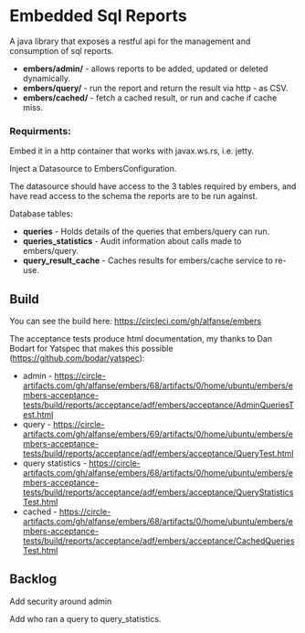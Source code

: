 # Embedded Sql Reports
A java library that exposes a restful api for the management and consumption of sql reports.

* **embers/admin/** - allows reports to be added, updated or deleted dynamically.
* **embers/query/<query name>** - run the report and return the result via http - as CSV.
* **embers/cached/<query name>** - fetch a cached result, or run and cache if cache miss.

### Requirments:
Embed it in a http container that works with javax.ws.rs, i.e. jetty.

Inject a Datasource to EmbersConfiguration.

The datasource should have access to the 3 tables required by embers, and have read access to the schema the reports are to be run against.

Database tables:

* **queries** - Holds details of the queries that embers/query can run.
* **queries_statistics** - Audit information about calls made to embers/query.
* **query_result_cache** - Caches results for embers/cache service to re-use.

## Build
You can see the build here: https://circleci.com/gh/alfanse/embers

The acceptance tests produce html documentation, my thanks to Dan Bodart for Yatspec that makes this possible (https://github.com/bodar/yatspec):

* admin - https://circle-artifacts.com/gh/alfanse/embers/68/artifacts/0/home/ubuntu/embers/embers-acceptance-tests/build/reports/acceptance/adf/embers/acceptance/AdminQueriesTest.html
* query - https://circle-artifacts.com/gh/alfanse/embers/69/artifacts/0/home/ubuntu/embers/embers-acceptance-tests/build/reports/acceptance/adf/embers/acceptance/QueryTest.html
* query statistics - https://circle-artifacts.com/gh/alfanse/embers/68/artifacts/0/home/ubuntu/embers/embers-acceptance-tests/build/reports/acceptance/adf/embers/acceptance/QueryStatisticsTest.html
* cached - https://circle-artifacts.com/gh/alfanse/embers/68/artifacts/0/home/ubuntu/embers/embers-acceptance-tests/build/reports/acceptance/adf/embers/acceptance/CachedQueriesTest.html


## Backlog

Add security around admin

Add who ran a query to query_statistics.

